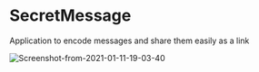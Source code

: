 # SecretMessage
Application to encode messages and share them easily as a link 

<img src="https://i.ibb.co/ZLzM1RS/Screenshot-from-2021-01-11-19-03-40.png" alt="Screenshot-from-2021-01-11-19-03-40" border="0">
